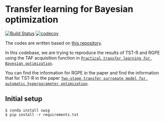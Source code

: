 # Transfer learning for Bayesian optimization
[![Build Status](https://github.com/nabenabe0928/meta-learn-bo/workflows/Functionality%20test/badge.svg?branch=main)](https://github.com/nabenabe0928/meta-learn-bo)
[![codecov](https://codecov.io/gh/nabenabe0928/meta-learn-bo/branch/main/graph/badge.svg?token=T6MX4JQHOV)](https://codecov.io/gh/nabenabe0928/meta-learn-bo)

The codes are written based on [this repository](https://github.com/automl/transfer-hpo-framework).

In this codebase, we are trying to reproduce the results of TST-R and RGPE using the TAF acquisition function in [`Practical transfer learning for Bayesian optimization`](https://arxiv.org/pdf/1802.02219v3.pdf).

You can find the information for RGPE in the paper and find the information that for TST-R in the paper [`Two-stage transfer surrogate model for automatic hyperparameter optimization`](https://www.ismll.uni-hildesheim.de/pub/pdfs/wistuba_et_al_ECML_2016.pdf).

## Initial setup

```shell
$ conda install swig
$ pip install -r requirements.txt
```
